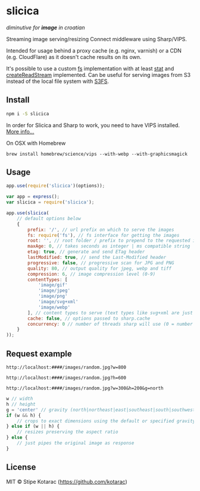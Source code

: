 # slicica
_diminutive for **image** in croatian_

Streaming image serving/resizing Connect middleware using Sharp/VIPS.

Intended for usage behind a proxy cache (e.g. nginx, varnish) or a CDN (e.g. CloudFlare) as it doesn't cache results on its own.

It's possible to use a custom [fs](https://nodejs.org/docs/latest/api/fs.html) implementation with at least [stat](https://nodejs.org/docs/latest/api/fs.html#fs_fs_stat_path_callback) and [createReadStream](https://nodejs.org/docs/latest/api/fs.html#fs_fs_createreadstream_path_options) implemented.
Can be useful for serving images from S3 instead of the local file system with [S3FS](https://github.com/RiptideElements/s3fs).


## Install

```sh
npm i -S slicica
```

In order for Slicica and Sharp to work, you need to have VIPS installed. [More info...](http://sharp.dimens.io/en/stable/install/)

On OSX with Homebrew
```
brew install homebrew/science/vips --with-webp --with-graphicsmagick
```


## Usage

```js
app.use(require('slicica')(options));
```

```js
var app = express();
var slicica = require('slicica');

app.use(slicica(
	// default options below
	{
		prefix: '/', // url prefix on which to serve the images
		fs: require('fs'), // fs interface for getting the images
		root: '', // root folder / prefix to prepend to the requested image (path where the images reside)
		maxAge: 0, // takes seconds as integer | ms compatible string | false to disable
		etag: true, // generate and send ETag header
		lastModified: true, // send the Last-Modified header
		progressive: false, // progressive scan for JPG and PNG
		quality: 80, // output quality for jpeg, webp and tiff
		compression: 6, // image compression level (0-9)
		contentTypes: [
			'image/gif'
			'image/jpeg'
			'image/png'
			'image/svg+xml'
			'image/webp'
		], // content types to serve (text types like svg+xml are just piped through), other requests are ignored
		cache: false, // options passed to sharp.cache
		concurrency: 0 // number of threads sharp will use (0 = number of cores)
	}
));
```


## Request example

```
http://localhost:####/images/random.jpg?w=800
```
```
http://localhost:####/images/random.jpg?h=600
```
```
http://localhost:####/images/random.jpg?w=300&h=200&g=north
```

```js
w // width
h // height
g = 'center' // gravity (north|northeast|east|southeast|south|southwest|west|northwest|center|centre)
if (w && h) {
	// crops to exact dimensions using the default or specified gravity
} else if (w || h) {
	// resizes preserving the aspect ratio
} else {
	// just pipes the original image as response
}
```


## License

MIT © Stipe Kotarac (https://github.com/kotarac)
